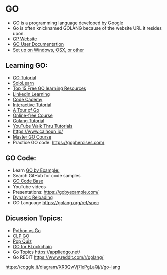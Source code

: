 # GO 
*  GO is a programming language developed by Google 
*  Go is often knicknamed GOLANG because of the website URL it resides upon. 
*  [GP Website](https://golang.org/)
*  [GO User Documentation](https://golang.org/doc/)
*  [Set up on Windows, OSX, or other](https://www.golang-book.com/guides/machine_setup)

## Learning GO: 
* [GO Tutorial](https://golang.org/doc/tutorial/getting-started)
* [SoloLearn](https://www.sololearn.com/learning/1164) 
* [Top 15 Free GO learning Resources](https://digitaldefynd.com/best-golang-courses-training-tutorial-online/)
* [LinkedIn Learning](https://www.linkedin.com/learning/developing-secure-software/building-security-into-software-development?autoplay=true&trk=learning-course_tocItem&upsellOrderOrigin=aff_src.aff-lilpar_c.partners_pkw.1238999_plc.Digital%20Defynd%20-%20LinkedIn%20Learning_pcrid.449670_learning)
* [Code Cademy](https://www.codecademy.com/learn/learn-go)
* [Interactive Tutorial](https://www.learn-golang.org/)
* [A Tour of Go](https://tour.golang.org/welcome/1)
* [Online-free Course](https://www.golang-book.com/books/intro)
* [Golang Tutorial](https://golangbot.com/learn-golang-series/)
* [YouTube Walk Thru Tutorials](https://www.youtube.com/playlist?list=PLVEltXlEeWglOJ42pCxf22YVyxkzan3Xg)
* https://www.calhoun.io/
* [Master GO Course](https://appliedgo.com/courses/mastergo/contents/5d68dad658535)
* Practice GO code: https://gophercises.com/ 

## GO Code: 
* Learn [GO by Example:](https://gobyexample.com/)
* Search GitHub for code samples 
* [GO Code Base](https://github.com/golang-book/bootcamp-examples)
* YouTube videos 
* Presentations: https://gobyexample.com/
* [Dynamic Reloading](https://www.youtube.com/watch?v=QVE4k_ry4EY&list=PLVEltXlEeWglOJ42pCxf22YVyxkzan3Xg&index=6)
* GO Language https://golang.org/ref/spec 

## Dicussion Topics: 
*  [Python vs Go](https://www.bmc.com/blogs/go-vs-python/)
*  [CLP GO](https://www.educative.io/courses/prof-command-line-programs-go)
*  [Pop Quiz](https://dave.cheney.net/)
*  [GO for BLockchain](https://medium.com/karachain/why-i-am-building-a-blockchain-in-go-6395a60b24dd)
*  Go Topics https://appliedgo.net/ 
*  Go REDIT https://www.reddit.com/r/golang/ 

https://coggle.it/diagram/XR3QwVj7lePgLaQj/t/go-lang
